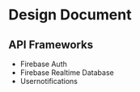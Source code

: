# Design Document


## API Frameworks
* Firebase Auth
* Firebase Realtime Database
* Usernotifications

